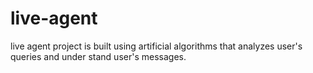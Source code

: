 # live-agent
live agent project is built using artificial algorithms that analyzes user's queries and under stand user's messages.
